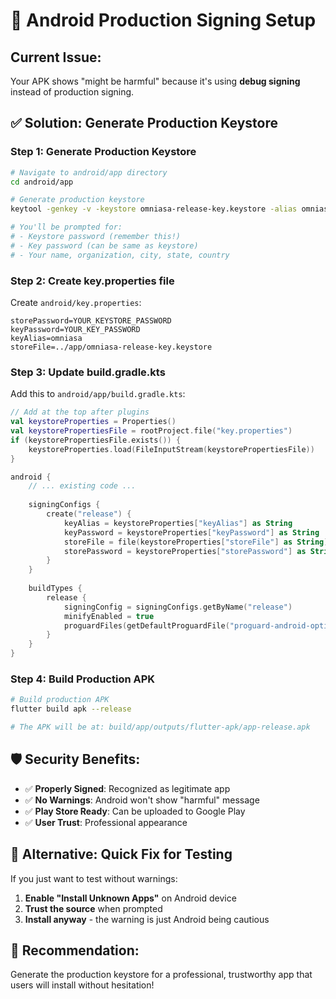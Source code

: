 # 🔐 Android Production Signing Setup

## Current Issue:
Your APK shows "might be harmful" because it's using **debug signing** instead of production signing.

## ✅ Solution: Generate Production Keystore

### Step 1: Generate Production Keystore
```bash
# Navigate to android/app directory
cd android/app

# Generate production keystore
keytool -genkey -v -keystore omniasa-release-key.keystore -alias omniasa -keyalg RSA -keysize 2048 -validity 10000

# You'll be prompted for:
# - Keystore password (remember this!)
# - Key password (can be same as keystore)
# - Your name, organization, city, state, country
```

### Step 2: Create key.properties file
Create `android/key.properties`:
```properties
storePassword=YOUR_KEYSTORE_PASSWORD
keyPassword=YOUR_KEY_PASSWORD
keyAlias=omniasa
storeFile=../app/omniasa-release-key.keystore
```

### Step 3: Update build.gradle.kts
Add this to `android/app/build.gradle.kts`:

```kotlin
// Add at the top after plugins
val keystoreProperties = Properties()
val keystorePropertiesFile = rootProject.file("key.properties")
if (keystorePropertiesFile.exists()) {
    keystoreProperties.load(FileInputStream(keystorePropertiesFile))
}

android {
    // ... existing code ...
    
    signingConfigs {
        create("release") {
            keyAlias = keystoreProperties["keyAlias"] as String
            keyPassword = keystoreProperties["keyPassword"] as String
            storeFile = file(keystoreProperties["storeFile"] as String)
            storePassword = keystoreProperties["storePassword"] as String
        }
    }
    
    buildTypes {
        release {
            signingConfig = signingConfigs.getByName("release")
            minifyEnabled = true
            proguardFiles(getDefaultProguardFile("proguard-android-optimize.txt"), "proguard-rules.pro")
        }
    }
}
```

### Step 4: Build Production APK
```bash
# Build production APK
flutter build apk --release

# The APK will be at: build/app/outputs/flutter-apk/app-release.apk
```

## 🛡️ Security Benefits:
- ✅ **Properly Signed**: Recognized as legitimate app
- ✅ **No Warnings**: Android won't show "harmful" message
- ✅ **Play Store Ready**: Can be uploaded to Google Play
- ✅ **User Trust**: Professional appearance

## 📱 Alternative: Quick Fix for Testing
If you just want to test without warnings:

1. **Enable "Install Unknown Apps"** on Android device
2. **Trust the source** when prompted
3. **Install anyway** - the warning is just Android being cautious

## 🎯 Recommendation:
Generate the production keystore for a professional, trustworthy app that users will install without hesitation!






